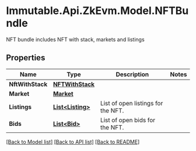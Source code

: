 # Immutable.Api.ZkEvm.Model.NFTBundle
NFT bundle includes NFT with stack, markets and listings

## Properties

Name | Type | Description | Notes
------------ | ------------- | ------------- | -------------
**NftWithStack** | [**NFTWithStack**](NFTWithStack.md) |  | 
**Market** | [**Market**](Market.md) |  | 
**Listings** | [**List&lt;Listing&gt;**](Listing.md) | List of open listings for the NFT. | 
**Bids** | [**List&lt;Bid&gt;**](Bid.md) | List of open bids for the NFT. | 

[[Back to Model list]](../README.md#documentation-for-models) [[Back to API list]](../README.md#documentation-for-api-endpoints) [[Back to README]](../README.md)

